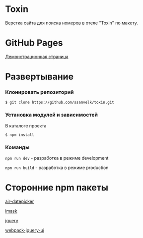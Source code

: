 # Toxin

Верстка сайта для поиска номеров в отеле "Toxin" по макету.

# GitHub Pages

<a href="https://ssamvelk.github.io/toxin/">Демонстрационная страница</a>

# Развертывание

### Клонировать репозиторий

`$ git clone https://github.com/ssamvelk/toxin.git`

### Установка модулей и зависимостей

В каталоге проекта

`$ npm install`

### Команды

`npm run dev` - разработка в режиме development

`npm run build` - разработка в режиме production

# Сторонние npm пакеты

<a href="https://www.npmjs.com/package/air-datepicker">air-datepicker</a>

<a href="https://imask.js.org/">imask</a>

<a href="https://www.npmjs.com/package/jquery">jquery</a>

<a href="https://www.npmjs.com/package/webpack-jquery-ui">webpack-jquery-ui</a>